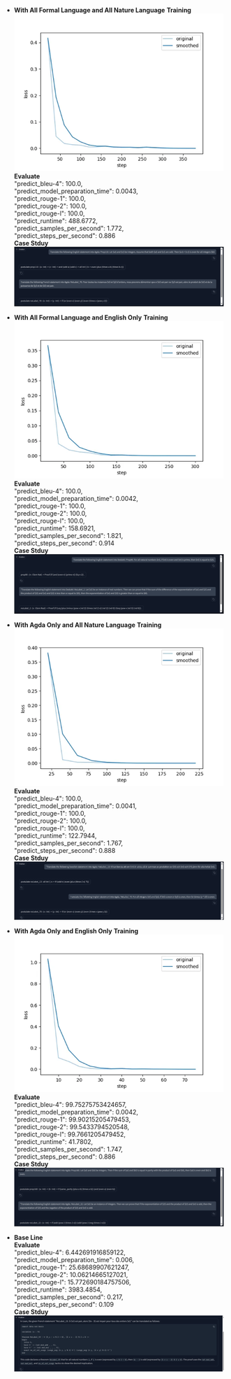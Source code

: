 - **With All Formal Language and All Nature Language** 
**Training**
![alt text](image-7.png)
**Evaluate**  
"predict_bleu-4": 100.0,  
"predict_model_preparation_time": 0.0043,  
"predict_rouge-1": 100.0,  
"predict_rouge-2": 100.0,  
"predict_rouge-l": 100.0,  
"predict_runtime": 488.6772,  
"predict_samples_per_second": 1.772,  
"predict_steps_per_second": 0.886  
**Case Stduy**
![alt text](image-8.png)


- **With All Formal Language and English Only**
**Training**
![alt text](image-9.png)
**Evaluate**  
"predict_bleu-4": 100.0,  
"predict_model_preparation_time": 0.0042,  
"predict_rouge-1": 100.0,  
"predict_rouge-2": 100.0,  
"predict_rouge-l": 100.0,  
"predict_runtime": 158.6921,  
"predict_samples_per_second": 1.821,  
"predict_steps_per_second": 0.914  
**Case Stduy**
![alt text](image-10.png)


- **With Agda Only and All Nature Language** 
**Training**
![alt text](image-11.png)
**Evaluate**  
"predict_bleu-4": 100.0,  
"predict_model_preparation_time": 0.0041,  
"predict_rouge-1": 100.0,  
"predict_rouge-2": 100.0,   
"predict_rouge-l": 100.0,  
"predict_runtime": 122.7944,  
"predict_samples_per_second": 1.767,  
"predict_steps_per_second": 0.888  
**Case Stduy**
![alt text](image-12.png)

- **With Agda Only and English Only** 
**Training**
![alt text](image-13.png)
**Evaluate**   
"predict_bleu-4": 99.75275753424657,  
"predict_model_preparation_time": 0.0042,  
"predict_rouge-1": 99.90215205479453,  
"predict_rouge-2": 99.5433794520548,  
"predict_rouge-l": 99.7661205479452,  
"predict_runtime": 41.7802,  
"predict_samples_per_second": 1.747,  
"predict_steps_per_second": 0.886  
**Case Stduy**
![alt text](image-14.png)


- **Base Line**  
**Evaluate**  
    "predict_bleu-4": 6.442691916859122,  
    "predict_model_preparation_time": 0.006,  
    "predict_rouge-1": 25.68689907621247,  
    "predict_rouge-2": 10.06214665127021,  
    "predict_rouge-l": 15.772690184757506,  
    "predict_runtime": 3983.4854,  
    "predict_samples_per_second": 0.217,  
    "predict_steps_per_second": 0.109   
**Case Stduy**  
![alt text](image-15.png)